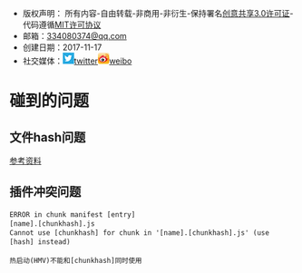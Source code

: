 * 版权声明： 所有内容-自由转载-非商用-非衍生-保持署名[创意共享3.0许可证](https://creativecommons.org/licenses/by-nc-nd/3.0/deed.zh)-代码遵循[MIT许可协议](https://mit-license.org/)
* 邮箱：334080374@qq.com
* 创建日期：2017-11-17
* 社交媒体：[![twitter](./app/common/res/images/twitter.png)twitter](https://twitter.com)[![weobo](./app/common/res/images/weibo.png)weibo](http://weibo.com/2630232391/profile?topnav=1&wvr=6)

# 碰到的问题
## 文件hash问题

[参考资料](http://geek.csdn.net/news/detail/135599)
## 插件冲突问题

```
ERROR in chunk manifest [entry]
[name].[chunkhash].js
Cannot use [chunkhash] for chunk in '[name].[chunkhash].js' (use [hash] instead)

热启动(HMV)不能和[chunkhash]同时使用
```
